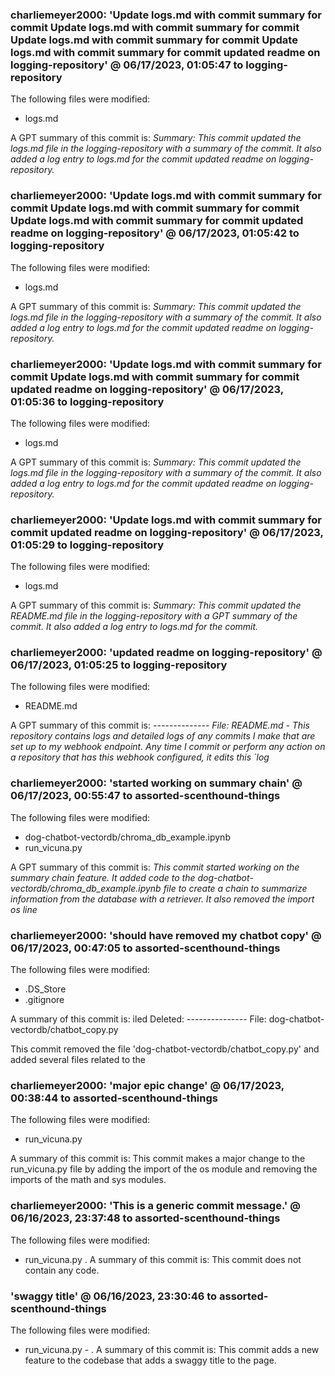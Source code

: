 ### charliemeyer2000: 'Update logs.md with commit summary for commit Update logs.md with commit summary for commit Update logs.md with commit summary for commit Update logs.md with commit summary for commit updated readme on logging-repository' @ 06/17/2023, 01:05:47 to logging-repository
The following files were modified: 
- logs.md

A GPT summary of this commit is: _Summary:
    This commit updated the logs.md file in the logging-repository with a summary of the commit. It also added a log entry to logs.md for the commit updated readme on logging-repository._


### charliemeyer2000: 'Update logs.md with commit summary for commit Update logs.md with commit summary for commit Update logs.md with commit summary for commit updated readme on logging-repository' @ 06/17/2023, 01:05:42 to logging-repository
The following files were modified: 
- logs.md

A GPT summary of this commit is: _Summary:
    This commit updated the logs.md file in the logging-repository with a summary of the commit. It also added a log entry to logs.md for the commit updated readme on logging-repository._


### charliemeyer2000: 'Update logs.md with commit summary for commit Update logs.md with commit summary for commit updated readme on logging-repository' @ 06/17/2023, 01:05:36 to logging-repository
The following files were modified: 
- logs.md

A GPT summary of this commit is: _Summary:
    This commit updated the logs.md file in the logging-repository with a summary of the commit. It also added a log entry to logs.md for the commit updated readme on logging-repository._


### charliemeyer2000: 'Update logs.md with commit summary for commit updated readme on logging-repository' @ 06/17/2023, 01:05:29 to logging-repository
The following files were modified: 
- logs.md

A GPT summary of this commit is: _Summary:
This commit updated the README.md file in the logging-repository with a GPT summary of the commit. It also added a log entry to logs.md for the commit._


### charliemeyer2000: 'updated readme on logging-repository' @ 06/17/2023, 01:05:25 to logging-repository
The following files were modified: 
- README.md

A GPT summary of this commit is: _--------------
        File: README.md
    - This repository contains logs and detailed logs of any commits I make that are set up to my webhook endpoint. Any time I commit or perform any action on a repository that has this webhook configured, it edits this `log_


### charliemeyer2000: 'started working on summary chain' @ 06/17/2023, 00:55:47 to assorted-scenthound-things
The following files were modified: 
- dog-chatbot-vectordb/chroma_db_example.ipynb
- run_vicuna.py

A GPT summary of this commit is: _This commit started working on the summary chain feature. It added code to the dog-chatbot-vectordb/chroma_db_example.ipynb file to create a chain to summarize information from the database with a retriever. It also removed the import os line_


### charliemeyer2000: 'should have removed my chatbot copy' @ 06/17/2023, 00:47:05 to assorted-scenthound-things
The following files were modified: 
- .DS_Store
- .gitignore

A summary of this commit is: iled Deleted:
    ---------------
        File: dog-chatbot-vectordb/chatbot_copy.py

This commit removed the file 'dog-chatbot-vectordb/chatbot_copy.py' and added several files related to the

### charliemeyer2000: 'major epic change' @ 06/17/2023, 00:38:44 to assorted-scenthound-things
The following files were modified: 
- run_vicuna.py

A summary of this commit is: This commit makes a major change to the run_vicuna.py file by adding the import of the os module and removing the imports of the math and sys modules.

### charliemeyer2000: 'This is a generic commit message.' @ 06/16/2023, 23:37:48 to assorted-scenthound-things
The following files were modified: 
- run_vicuna.py
. A summary of this commit is: This commit does not contain any code.

### 'swaggy title' @ 06/16/2023, 23:30:46 to assorted-scenthound-things
 The following files were modified: 
- run_vicuna.py - . A summary of this commit is: This commit adds a new feature to the codebase that adds a swaggy title to the page.
